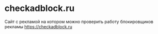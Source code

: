 # checkadblock.ru

Сайт с рекламой на котором можно проверить работу блокировщиков рекламы https://checkadblock.ru
